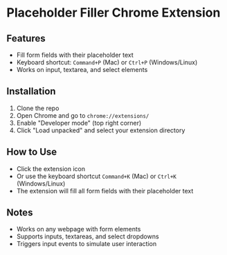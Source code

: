 # Placeholder Filler Chrome Extension

## Features
- Fill form fields with their placeholder text
- Keyboard shortcut: `Command+P` (Mac) or `Ctrl+P` (Windows/Linux)
- Works on input, textarea, and select elements

## Installation
1. Clone the repo
2. Open Chrome and go to `chrome://extensions/`
3. Enable "Developer mode" (top right corner)
4. Click "Load unpacked" and select your extension directory

## How to Use
- Click the extension icon
- Or use the keyboard shortcut `Command+K` (Mac) or `Ctrl+K` (Windows/Linux)
- The extension will fill all form fields with their placeholder text

## Notes
- Works on any webpage with form elements
- Supports inputs, textareas, and select dropdowns
- Triggers input events to simulate user interaction
